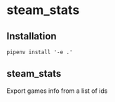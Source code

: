 # steam_stats

## Installation

```
pipenv install '-e .'
```

## steam_stats

Export games info from a list of ids
